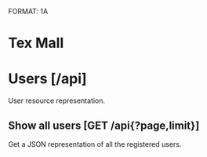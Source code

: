 FORMAT: 1A

# Tex Mall

# Users [/api]
User resource representation.

## Show all users [GET /api{?page,limit}]
Get a JSON representation of all the registered users.
